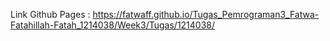 Link Github Pages :
https://fatwaff.github.io/Tugas_Pemrograman3_Fatwa-Fatahillah-Fatah_1214038/Week3/Tugas/1214038/
